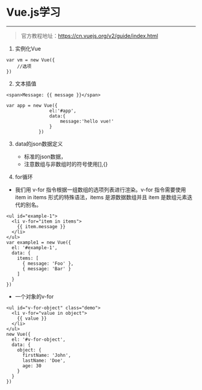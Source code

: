 # Vue.js学习
---
>官方教程地址：https://cn.vuejs.org/v2/guide/index.html

1. 实例化Vue
```
var vm = new Vue({
	//选项
})
```

2. 文本插值
```
<span>Message: {{ message }}</span>

var app = new Vue({
				el:'#app',
				data:{
					message:'hello vue!'
				}
			})
```

3. data的json数据定义
	* 标准的json数据，
	* 注意数组与非数组时的符号使用[],{}

4. for循环
* 我们用 v-for 指令根据一组数组的选项列表进行渲染。v-for 指令需要使用 item in items 形式的特殊语法，items 是源数据数组并且 item 是数组元素迭代的别名。
```
<ul id="example-1">
  <li v-for="item in items">
    {{ item.message }}
  </li>
</ul>
var example1 = new Vue({
  el: '#example-1',
  data: {
    items: [
      { message: 'Foo' },
      { message: 'Bar' }
    ]
  }
})
```
* 一个对象的v-for
```
<ul id="v-for-object" class="demo">
  <li v-for="value in object">
    {{ value }}
  </li>
</ul>
new Vue({
  el: '#v-for-object',
  data: {
    object: {
      firstName: 'John',
      lastName: 'Doe',
      age: 30
    }
  }
})
```
